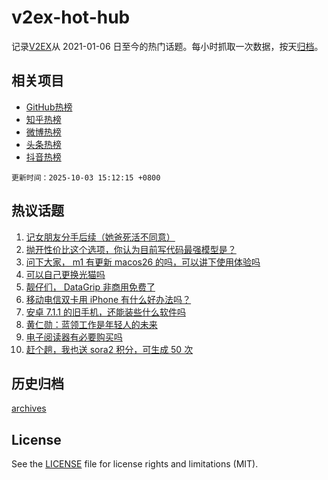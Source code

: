 # v2ex-hot-hub

 记录[V2EX](https://www.v2ex.com/)从 2021-01-06 日至今的热门话题。每小时抓取一次数据，按天[归档](archives)。
 
 ## 相关项目

- [GitHub热榜](https://github.com/lonnyzhang423/github-hot-hub)
- [知乎热榜](https://github.com/lonnyzhang423/zhihu-hot-hub)
- [微博热榜](https://github.com/lonnyzhang423/weibo-hot-hub)
- [头条热榜](https://github.com/lonnyzhang423/toutiao-hot-hub)
- [抖音热榜](https://github.com/lonnyzhang423/douyin-hot-hub)


 `更新时间：2025-10-03 15:12:15 +0800`

## 热议话题

1. [记女朋友分手后续（她爸死活不同意）](https://www.v2ex.com/t/1163215)
1. [抛开性价比这个选项，你认为目前写代码最强模型是？](https://www.v2ex.com/t/1163230)
1. [问下大家， m1 有更新 macos26 的吗，可以讲下使用体验吗](https://www.v2ex.com/t/1163173)
1. [可以自己更换光猫吗](https://www.v2ex.com/t/1163205)
1. [靓仔们， DataGrip 非商用免费了](https://www.v2ex.com/t/1163202)
1. [移动电信双卡用 iPhone 有什么好办法吗？](https://www.v2ex.com/t/1163177)
1. [安卓 7.1.1 的旧手机，还能装些什么软件吗](https://www.v2ex.com/t/1163191)
1. [黄仁勋：蓝领工作是年轻人的未来](https://www.v2ex.com/t/1163211)
1. [电子阅读器有必要购买吗](https://www.v2ex.com/t/1163217)
1. [赶个趟，我也送 sora2 积分，可生成 50 次](https://www.v2ex.com/t/1163221)

## 历史归档

[archives](archives)

## License

See the [LICENSE](LICENSE) file for license rights and limitations (MIT).
